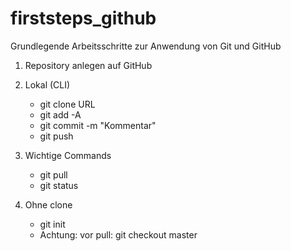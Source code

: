 # firststeps_github
Grundlegende Arbeitsschritte zur Anwendung von Git und GitHub

1. Repository anlegen auf GitHub
2. Lokal (CLI)
	+ git clone URL
	+ git add -A
	+ git commit -m "Kommentar"
	+ git push

3. Wichtige Commands
	+ git pull
	+ git status
	
4. Ohne clone
	+ git init
	+ Achtung: vor pull: git checkout master
	
	
 

